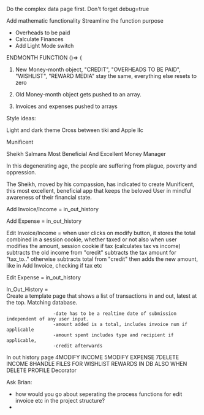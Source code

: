 Do the complex data page first.
Don't forget debug=true

Add mathematic functionality
Streamline the function purpose

- Overheads to be paid 
- Calculate Finances 
- Add Light Mode switch


ENDMONTH FUNCTION ()=> {

1. New Money-month object, "CREDIT", "OVERHEADS TO BE PAID", "WISHLIST", "REWARD
   MEDIA" stay the same, everything else resets to zero

2. Old Money-month object gets pushed to an array.
3. Invoices and expenses pushed to arrays

Style ideas:

Light and dark theme
Cross between tiki and Apple IIc

Munificent

Sheikh Salmans Most Beneficial And Excellent Money Manager 

In this degenerating age, the people are suffering from plague, poverty and oppression. 

The Sheikh, moved by his compassion, has indicated to create Munificent, 
this most excellent, beneficial app that keeps the beloved User in mindful awareness of 
their financial state. 


Add Invoice/Income = 
                     <!-- radio button for calculate tax
                     if "yes"" seperate tax and income, income adds to "credit", tax adds to "tax_to_"
                     if "no" total adds to "credit"
                     send a total combined figure to its own field  -->
                     in_out_history

Add Expense = 
              <!-- if type overhead, subtracts from overheads to be paid (make sure overheads to be paid starts at monthly overheads)
              if type extras, adds to "spent_on_extras" 
              also deprecate Credit! -->
              in_out_history

Edit Invoice/Income = when user clicks on modify button, it stores the total combined in a session cookie, whether taxed or not also
                      when user modifies the amount, session cookie if tax (calculates tax vs income) subtracts the old income from "credit"
                      subtracts the tax amount for "tax_to.." otherwise subtracts total from "credit"
                      then adds the new amount, like in Add Invoice, checking if tax etc

Edit Expense = 
               <!-- when user clicks on the "modify" button, it stores the original expense in a session cookie, whether overhead or not in session cooke
               when user submits the edit, session cookie amount adds to "credit" first, adds to "overheads_to_pay" -->
               <!-- next the new expense is subtracted from credit -->
               in_out_history

In_Out_History =   
                  Create a template page that shows a list of transactions in and out, latest at the top. Matching database. 
                  
                     -date has to be a realtime date of submission independent of any user input.
                     -amount added is a total, includes invoice num if applicable
                     -amount spent includes type and recipient if applicable, 
                     -credit afterwards

In out history page
4MODIFY INCOME
5MODIFY EXPENSE
7DELETE INCOME
8HANDLE FILES FOR WISHLIST REWARDS IN DB ALSO WHEN DELETE PROFILE
Decorator

Ask Brian:
- how would you go about seperating the process functions for edit invoice etc in the project structure?
- 
